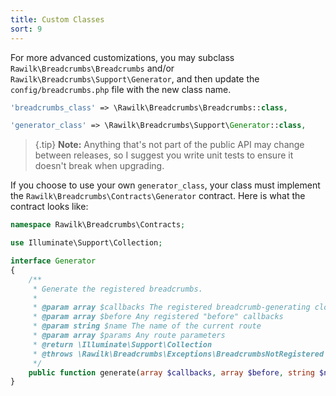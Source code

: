 ```yaml
---
title: Custom Classes
sort: 9
---
```


For more advanced customizations, you may subclass `Rawilk\Breadcrumbs\Breadcrumbs` and/or `Rawilk\Breadcrumbs\Support\Generator`, and then
update the `config/breadcrumbs.php` file with the new class name.

```php
'breadcrumbs_class' => \Rawilk\Breadcrumbs\Breadcrumbs::class,

'generator_class' => \Rawilk\Breadcrumbs\Support\Generator::class,
```

>{.tip} **Note:** Anything that's not part of the public API may change between releases, so I suggest you write unit tests to ensure it doesn't break when upgrading.

If you choose to use your own `generator_class`, your class must implement the `Rawilk\Breadcrumbs\Contracts\Generator` contract. Here is what the contract
looks like:

```php
namespace Rawilk\Breadcrumbs\Contracts;

use Illuminate\Support\Collection;

interface Generator
{
    /**
     * Generate the registered breadcrumbs.
     *
     * @param array $callbacks The registered breadcrumb-generating closures
     * @param array $before Any registered "before" callbacks
     * @param string $name The name of the current route
     * @param array $params Any route parameters
     * @return \Illuminate\Support\Collection
     * @throws \Rawilk\Breadcrumbs\Exceptions\BreadcrumbsNotRegistered
     */
    public function generate(array $callbacks, array $before, string $name, array $params): Collection;
}
```
